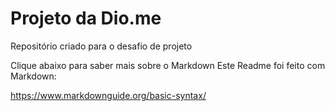 # Projeto da Dio.me
Repositório criado para o desafio de projeto

Clique abaixo para saber mais sobre o Markdown
Este Readme foi feito com Markdown:

https://www.markdownguide.org/basic-syntax/
